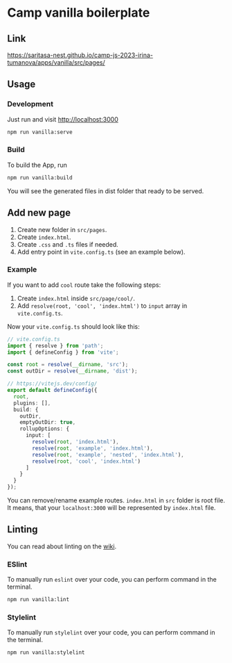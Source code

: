 # Camp vanilla boilerplate

## Link
https://saritasa-nest.github.io/camp-js-2023-irina-tumanova/apps/vanilla/src/pages/

## Usage

### Development

Just run and visit <http://localhost:3000>

```bash
npm run vanilla:serve
```

### Build

To build the App, run

```bash
npm run vanilla:build
```

You will see the generated files in dist folder that ready to be served.

## Add new page

1. Create new folder in `src/pages`.
2. Create `index.html`.
3. Create `.css` and `.ts` files if needed.
4. Add entry point in `vite.config.ts` (see an example below).

### Example

If you want to add `cool` route take the following steps:

1. Create `index.html` inside `src/page/cool/`.
2. Add `resolve(root, 'cool', 'index.html')` to `input` array in `vite.config.ts`.

Now your `vite.config.ts` should look like this:

```ts
// vite.config.ts
import { resolve } from 'path';
import { defineConfig } from 'vite';

const root = resolve(__dirname, 'src');
const outDir = resolve(__dirname, 'dist');

// https://vitejs.dev/config/
export default defineConfig({
  root,
  plugins: [],
  build: {
    outDir,
    emptyOutDir: true,
    rollupOptions: {
      input: [
        resolve(root, 'index.html'),
        resolve(root, 'example', 'index.html'),
        resolve(root, 'example', 'nested', 'index.html'),
        resolve(root, 'cool', 'index.html')
      ]
    }
  }
});
```

You can remove/rename example routes. `index.html` in `src` folder is root file. It means, that your `localhost:3000` will be represented by `index.html` file.

## Linting

You can read about linting on the [wiki](https://wiki.saritasa.rocks/frontend/tools/linting/).

### ESlint

To manually run `eslint` over your code, you can perform command in the terminal.

```bash
npm run vanilla:lint
```

### Stylelint

To manually run `stylelint` over your code, you can perform command in the terminal.

```bash
npm run vanilla:stylelint
```
